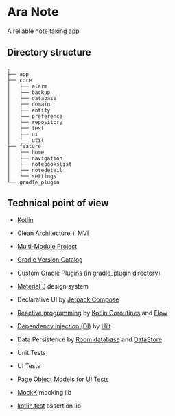 # Ara Note

A reliable note taking app


## Directory structure
    .
    ├── app
    ├── core
    │   ├── alarm
    │   ├── backup
    │   ├── database
    │   ├── domain
    │   ├── entity
    │   ├── preference
    │   ├── repository
    │   ├── test
    │   ├── ui
    │   └── util
    ├── feature
    │   ├── home
    │   ├── navigation
    │   ├── notebookslist
    │   ├── notedetail
    │   └── settings
    └── gradle_plugin


## Technical point of view

* [Kotlin](https://kotlinlang.org/)
* Clean Architecture + [MVI](https://developer.android.com/topic/architecture)
* [Multi-Module Project](https://developer.android.com/topic/modularization)
* [Gradle Version Catalog](https://docs.gradle.org/current/userguide/platforms.html)
* Custom Gradle Plugins (in gradle_plugin directory)

* [Material 3](https://m3.material.io/) design system
* Declarative UI by [Jetpack Compose](https://developer.android.com/jetpack/compose)
* [Reactive programming](https://en.wikipedia.org/wiki/Reactive_programming) by [Kotlin Coroutines](https://github.com/Kotlin/kotlinx.coroutines) and [Flow](https://kotlinlang.org/docs/flow.html)
* [Dependency injection (DI)](https://en.wikipedia.org/wiki/Dependency_injection) by [Hilt](https://developer.android.com/training/dependency-injection/hilt-android)
* Data Persistence by [Room database](https://developer.android.com/training/data-storage/room/) and [DataStore](https://developer.android.com/topic/libraries/architecture/datastore)

* Unit Tests
* UI Tests
* [Page Object Models](https://www.selenium.dev/documentation/test_practices/encouraged/page_object_models/) for UI Tests
* [MockK](https://mockk.io/) mocking lib
* [kotlin.test](https://kotlinlang.org/api/latest/kotlin.test/) assertion lib
